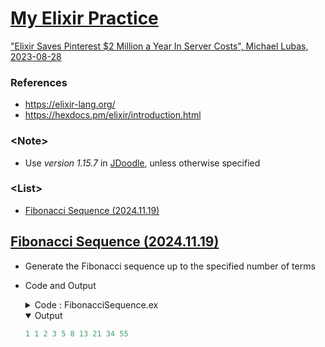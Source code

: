 # [My Elixir Practice](../README.md#my-elixir-practice)

["Elixir Saves Pinterest $2 Million a Year In Server Costs", Michael Lubas, 2023-08-28](https://paraxial.io/blog/elixir-savings)


### References

- https://elixir-lang.org/
- https://hexdocs.pm/elixir/introduction.html


### \<Note>

- Use *version 1.15.7* in [JDoodle](https://www.jdoodle.com/execute-elixir-online), unless otherwise specified


### \<List>

- [Fibonacci Sequence (2024.11.19)](#fibonacci-sequence-20241119)



## [Fibonacci Sequence (2024.11.19)](#list)

- Generate the Fibonacci sequence up to the specified number of terms
- Code and Output
  <details>
    <summary>Code : FibonacciSequence.ex</summary>

  ```elixir
  defmodule Fibonacci do
    @moduledoc """
    A module for generating and printing Fibonacci sequences.
    This module uses lazy evaluation for efficient sequence generation.

    ## Author : kimpro82
    ## Date   : 2024-11-19
    """

    @doc """
    Generates a Fibonacci sequence of the given length.
    """
    def generate(n) when n > 0 do
      # Use Stream.unfold to create an infinite Fibonacci sequence and take n elements
      Stream.unfold({1, 1}, fn {a, b} -> {a, {b, a + b}} end)
      |> Enum.take(n)
    end

    @doc """
    Generates and prints a Fibonacci sequence of the given length on a single line.
    """
    def print(n) do
      n
      |> generate()
      |> Enum.map(&Integer.to_string/1)  # Convert each number to a string
      |> Enum.join(" ")                  # Join the strings with space as separator
      |> IO.puts()                       # Print the result and automatically add a newline
    end
  end
  ```
  ```elixir
  # Usage example: Print the first 10 Fibonacci numbers
  Fibonacci.print(10)
  ```
  </details>
  <details open="">
    <summary>Output</summary>

  ```ex
  1 1 2 3 5 8 13 21 34 55
  ```
  </details>
